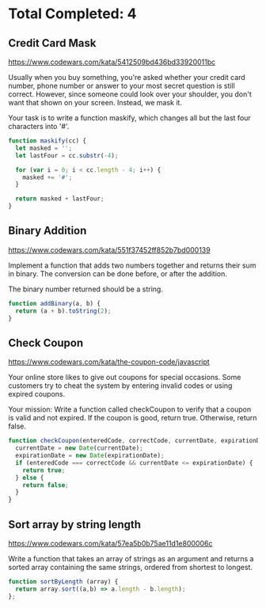 # Total Completed: 4

## Credit Card Mask

https://www.codewars.com/kata/5412509bd436bd33920011bc

Usually when you buy something, you're asked whether your credit card number, phone number or answer to your most secret question is still correct. However, since someone could look over your shoulder, you don't want that shown on your screen. Instead, we mask it.

Your task is to write a function maskify, which changes all but the last four characters into '#'.

```javascript
function maskify(cc) {
  let masked = '';
  let lastFour = cc.substr(-4);

  for (var i = 0; i < cc.length - 4; i++) {
    masked += '#';
  }

  return masked + lastFour;
}
```

## Binary Addition

https://www.codewars.com/kata/551f37452ff852b7bd000139

Implement a function that adds two numbers together and returns their sum in binary. The conversion can be done before, or after the addition.

The binary number returned should be a string.

```javascript
function addBinary(a, b) {
  return (a + b).toString(2);
}
```

## Check Coupon

https://www.codewars.com/kata/the-coupon-code/javascript

Your online store likes to give out coupons for special occasions. Some customers try to cheat the system by entering invalid codes or using expired coupons.

Your mission:
Write a function called checkCoupon to verify that a coupon is valid and not expired. If the coupon is good, return true. Otherwise, return false.

```javascript
function checkCoupon(enteredCode, correctCode, currentDate, expirationDate) {
  currentDate = new Date(currentDate);
  expirationDate = new Date(expirationDate);
  if (enteredCode === correctCode && currentDate <= expirationDate) {
    return true;
  } else {
    return false;
  }
}
```

## Sort array by string length

https://www.codewars.com/kata/57ea5b0b75ae11d1e800006c

Write a function that takes an array of strings as an argument and returns a sorted array containing the same strings, ordered from shortest to longest.

```javascript
function sortByLength (array) {
  return array.sort((a,b) => a.length - b.length);
};
```
